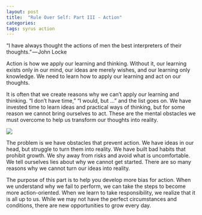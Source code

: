 ```yaml
---
layout: post
title:  "Rule Over Self: Part III - Action"
categories: 
tags: syrus action
---
```


“I have always thought the actions of men the best interpreters of their thoughts.” — John Locke

Action is how we apply our learning and thinking. Without it, our learning exists only in our mind, our ideas are merely wishes, and our learning only knowledge. We need to learn how to apply our learning and act on our thoughts.

It is often that we create reasons why we can’t apply our learning and thinking. “I don’t have time,” “I would, but …” and the list goes on. We have invested time to learn ideas and practical ways of thinking, but for some reason we cannot bring ourselves to act. These are the mental obstacles we must overcome to help us transform our thoughts into reality.

<img src="http://note.link.com.de/media/thinking-action.jpg" />

The problem is we have obstacles that prevent action. We have ideas in our head, but struggle to turn them into reality. We have built bad habits that prohibit growth. We shy away from risks and avoid what is uncomfortable. We tell ourselves lies about why we cannot get started. There are so many reasons why we cannot turn our ideas into reality.

The purpose of this part is to help you develop more bias for action. When we understand why we fail to perform, we can take the steps to become more action-oriented. When we learn to take responsibility, we realize that it is all up to us. While we may not have the perfect circumstances and conditions, there are new opportunities to grow every day.